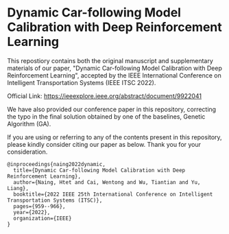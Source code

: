 # Dynamic Car-following Model Calibration with Deep Reinforcement Learning
This repostiory contains both the original manuscript and supplementary materials of our paper, "Dynamic Car-following Model Calibration with Deep Reinforcement Learning", accepted by the IEEE International Conference on Intelligent Transportation Systems (IEEE ITSC 2022).

Official Link: https://ieeexplore.ieee.org/abstract/document/9922041

We have also provided our conference paper in this repository, correcting the typo in the final solution obtained by one of the baselines, Genetic Algorithm (GA). 

If you are using or referring to any of the contents present in this repository, please kindly consider citing our paper as below. Thank you for your consideration.

```
@inproceedings{naing2022dynamic,
  title={Dynamic Car-following Model Calibration with Deep Reinforcement Learning},
  author={Naing, Htet and Cai, Wentong and Wu, Tiantian and Yu, Liang},
  booktitle={2022 IEEE 25th International Conference on Intelligent Transportation Systems (ITSC)},
  pages={959--966},
  year={2022},
  organization={IEEE}
}
```
